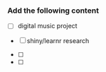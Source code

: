 ### Add the following content

* [ ] digital music project

- [ ] shiny/learnr research

- [ ]

- [ ]
